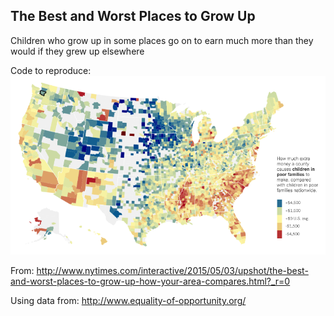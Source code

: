 ## The Best and Worst Places to Grow Up
Children who grow up in some places go on to earn much more than they would if they grew up elsewhere

Code to reproduce:
![shot image](PlacesToGrowUp.png?raw=true)

From: http://www.nytimes.com/interactive/2015/05/03/upshot/the-best-and-worst-places-to-grow-up-how-your-area-compares.html?_r=0

Using data from: http://www.equality-of-opportunity.org/
